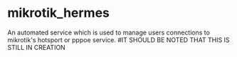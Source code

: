 # mikrotik_hermes
An automated service which is used to manage users connections to mikrotik's hotsport or pppoe service.
#IT SHOULD BE NOTED THAT THIS IS STILL IN CREATION
